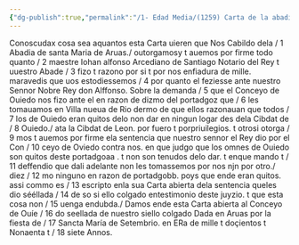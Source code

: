 ```yaml
---
{"dg-publish":true,"permalink":"/1- Edad Media/(1259) Carta de la abadía de Arbás/","tags":["#Siglo_13","a1258","escrito","Arbás","medieval","carta","documento"]}
---
```



Conoscudax cosa sea aquantos esta Carta uieren que Nos Cabildo dela / 1 Abadia de santa Maria de Aruas./ outorgamosy t auemos por firme todo quanto / 2 maestre Iohan alfonso Arcediano de Santiago Notario del Rey t uuestro Abade / 3 fizo t razono por si t por nos enfiadura de mille. maravedis que uos estodiessemos / 4 por quanto el feziesse ante nuestro Sennor Nobre Rey don Alffonso. Sobre la demanda / 5 que el Conceyo de Ouiedo nos fizo ante el en razon de dizmo del portadgoz que / 6 les tomauamos en Villa nueua de Rio dermo de que ellos razonauan que todos / 7 los de Ouiedo eran quitos delo non dar en ningun logar des dela Cibdat de / 8 Ouiedo./ ata la Cibdat de Leon. por fuero t porpriuilegios. t otrosi otorga / 9 mos t auemos por firme ela sentencia que nuestro sennor el Rey dio por el Con / 10 ceyo de Oviedo contra nos. en que judgo que los omnes de Ouiedo son quitos deste portadgoaa . t non son tenudos delo dar. t enque mando t / 11 deffendio que dali adelante non les tomassemos por nos njn por otro./ diez / 12 mo ninguno en razon de portadgobb. poys que ende eran quitos. assi commo es / 13 escripto enla sua Carta abierta dela sentencia queles dio sééllada / 14 de so si ello colgado entestimonio deste juyzio. t que esta cosa non / 15 uenga endubda./ Damos ende esta Carta abierta al Conceyo de Ouíe / 16 do seellada de nuestro siello colgado Dada en Aruas por la fiesta de / 17 Sancta María de Setembrio. en ERa de mille t doçientos t Nonaenta t / 18 siete Annos.